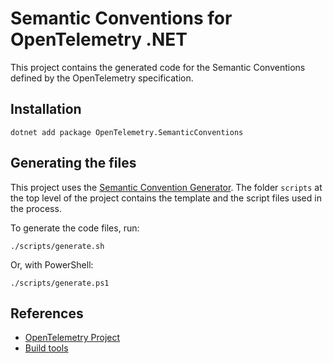 # Semantic Conventions for OpenTelemetry .NET

This project contains the generated code for the Semantic Conventions defined by the OpenTelemetry specification.

## Installation

```shell
dotnet add package OpenTelemetry.SemanticConventions
```

## Generating the files

This project uses the [Semantic Convention Generator](https://github.com/open-telemetry/build-tools/blob/main/README.md).
The folder `scripts` at the top level of the project contains the template and the script files used in the process.

To generate the code files, run:

```shell
./scripts/generate.sh
```

Or, with PowerShell:

```shell
./scripts/generate.ps1
```

## References

* [OpenTelemetry Project](https://opentelemetry.io/)
* [Build tools](https://github.com/open-telemetry/build-tools)

